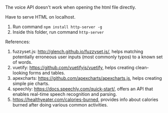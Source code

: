 The voice API doesn't work when opening the html file directly.

Have to serve HTML on localhost.

1. Run command `npm install http-server -g`
2. Inside this folder, run command `http-server`

References:
1. fuzzyset.js: http://glench.github.io/fuzzyset.js/, helps matching potentially erroneous user inputs (most commonly typos) to a known set of words.
2. vuetify: https://github.com/vuetifyjs/vuetify, helps creating clean-looking forms and tables.
3. apexcharts: https://github.com/apexcharts/apexcharts.js, helps creating simple pie charts.
4. speechly: https://docs.speechly.com/quick-start/, offers an API that enables real-time speech recognition and parsing.
5. https://healthyeater.com/calories-burned, provides info about calories burned after doing various common activities.
